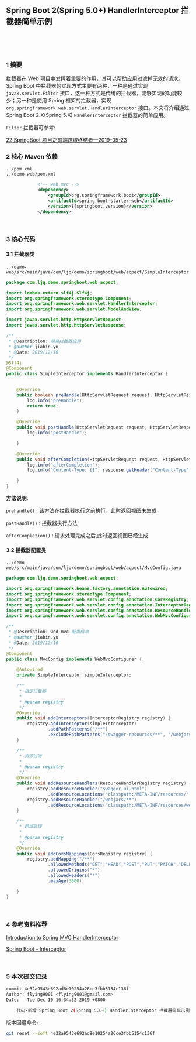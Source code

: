 ## Spring Boot 2(Spring 5.0+) HandlerInterceptor 拦截器简单示例  


​    
​    
​    
### 1 摘要  

拦截器在 Web 项目中发挥着重要的作用，其可以帮助应用过滤掉无效的请求。Spring Boot 中拦截器的实现方式主要有两种，一种是通过实现 `javax.servlet.Filter` 接口，这一种方式是传统的拦截器，能够实现的功能较少；另一种是使用 Spring 框架的拦截器，实现 `org.springframework.web.servlet.HandlerInterceptor` 接口。本文将介绍通过Spring Boot 2.X(Spring 5.X) `HandlerInterceptor` 拦截器的简单应用。  

`Filter` 拦截器可参考:  

[22.SpringBoot 项目之前端跨域终结者—2019-05-23](../doc/22.spring_boot_2_cors_filter.md "../doc/22.spring_boot_2_cors_filter.md")  



### 2 核心 Maven 依赖  

```
../pom.xml
../demo-web/pom.xml
```

```xml
            <!-- web,mvc -->
            <dependency>
                <groupId>org.springframework.boot</groupId>
                <artifactId>spring-boot-starter-web</artifactId>
                <version>${springboot.version}</version>
            </dependency>
```

​    

### 3 核心代码  

#### 3.1 拦截器类  

```
../demo-web/src/main/java/com/ljq/demo/springboot/web/acpect/SimpleInterceptor.java
```

```java
package com.ljq.demo.springboot.web.acpect;

import lombok.extern.slf4j.Slf4j;
import org.springframework.stereotype.Component;
import org.springframework.web.servlet.HandlerInterceptor;
import org.springframework.web.servlet.ModelAndView;

import javax.servlet.http.HttpServletRequest;
import javax.servlet.http.HttpServletResponse;

/**
 * @Description: 简易拦截器应用
 * @author jiabin.yu
 * @Date: 2019/12/10
 */
@Slf4j
@Component
public class SimpleInterceptor implements HandlerInterceptor {


    @Override
    public boolean preHandle(HttpServletRequest request, HttpServletResponse response, Object handler) throws Exception {
        log.info("preHandle");
        return true;
    }

    @Override
    public void postHandle(HttpServletRequest request, HttpServletResponse response, Object handler, ModelAndView modelAndView) throws Exception {
        log.info("postHandle");

    }

    @Override
    public void afterCompletion(HttpServletRequest request, HttpServletResponse response, Object handler, Exception ex) throws Exception {
        log.info("afterCompletion");
        log.info("Content-Type: {}", response.getHeader("Content-Type"));

    }
}
```

**方法说明:**  

`prehandle()` : 该方法在拦截器执行之前执行，此时返回视图未生成  

`postHandle()` : 拦截器执行方法  

`afterCompletion()` : 请求处理完成之后,此时返回视图已经生成  

#### 3.2 拦截器配置类  

```
../demo-web/src/main/java/com/ljq/demo/springboot/web/acpect/MvcConfig.java
```

```java
package com.ljq.demo.springboot.web.acpect;

import org.springframework.beans.factory.annotation.Autowired;
import org.springframework.stereotype.Component;
import org.springframework.web.servlet.config.annotation.CorsRegistry;
import org.springframework.web.servlet.config.annotation.InterceptorRegistry;
import org.springframework.web.servlet.config.annotation.ResourceHandlerRegistry;
import org.springframework.web.servlet.config.annotation.WebMvcConfigurer;

/**
 * @Description: wed mvc 配置信息
 * @author jiabin.yu
 * @Date: 2019/12/10
 */
@Component
public class MvcConfig implements WebMvcConfigurer {

    @Autowired
    private SimpleInterceptor simpleInterceptor;

    /**
     * 指定拦截器
     *
     * @param registry
     */
    @Override
    public void addInterceptors(InterceptorRegistry registry) {
        registry.addInterceptor(simpleInterceptor)
                .addPathPatterns("/**")
                .excludePathPatterns("/swagger-resources/**", "/webjars/**", "/v2/**", "/swagger-ui.html/**");
    }

    /**
     * 资源过滤
     *
     * @param registry
     */
    @Override
    public void addResourceHandlers(ResourceHandlerRegistry registry) {
        registry.addResourceHandler("swagger-ui.html")
                .addResourceLocations("classpath:/META-INF/resources/");
        registry.addResourceHandler("/webjars/**")
                .addResourceLocations("classpath:/META-INF/resources/webjars/");
    }

    /**
     * 跨域处理
     *
     * @param registry
     */
    @Override
    public void addCorsMappings(CorsRegistry registry) {
        registry.addMapping("/**")
                .allowedMethods("GET","HEAD","POST","PUT","PATCH","DELETE","OPTIONS","TRACE")
                .allowedOrigins("*")
                .allowedHeaders("*")
                .maxAge(3600);

    }
}
```

​    

### 4 参考资料推荐  

[Introduction to Spring MVC HandlerInterceptor](https://www.baeldung.com/spring-mvc-handlerinterceptor "https://www.baeldung.com/spring-mvc-handlerinterceptor")  

[Spring Boot - Interceptor](https://www.tutorialspoint.com/spring_boot/spring_boot_interceptor.htm "https://www.tutorialspoint.com/spring_boot/spring_boot_interceptor.htm")  

​    

### 5 本次提交记录  

```bash
commit 4e32a9543e692ad8e10254a26ce3fbb5154c136f
Author: flying9001 <flying9001@gmail.com>
Date:   Tue Dec 10 16:34:32 2019 +0800

    代码-新增 Spring Boot 2(Spring 5.0+) HandlerInterceptor 拦截器简单示例
```

版本回退命令:  

```bash
git reset --soft 4e32a9543e692ad8e10254a26ce3fbb5154c136f
```

